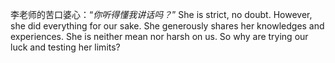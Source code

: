 李老师的苦口婆心：“*你听得懂我讲话吗？*”
She is strict, no doubt. However, she did everything for our sake. 
She generously shares her knowledges and experiences.
She is neither mean nor harsh on us.
So why are trying our luck and testing her limits?
